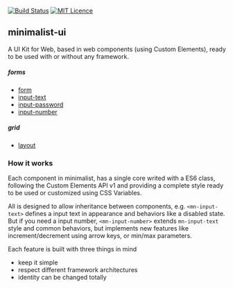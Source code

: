 [![Build Status](https://travis-ci.org/darlanmendonca/minimalist.svg?branch=master)](https://travis-ci.org/darlanmendonca/minimalist)
[![MIT Licence](https://badges.frapsoft.com/os/mit/mit.svg?v=103)](https://opensource.org/licenses/mit-license.php)

## minimalist-ui

A UI Kit for Web, based in web components (using Custom Elements), ready to be used with or without any framework.

##### forms

- [form](./src/form)
- [input-text](./src/input-text)
- [input-password](./src/input-password)
- [input-number](./src/input-number)

##### grid

- [layout](./src/layout)

### How it works

Each component in minimalist, has a single core writed with a ES6 class, following the Custom Elements API v1 and providing a complete style ready to be used or customized using CSS Variables.

All is designed to allow inheritance between components, e.g. `<mn-input-text>` defines a input text in appearance and behaviors like a disabled state. But if you need a input number, `<mn-input-number>` extends `mn-input-text` style and common behaviors, but implements new features like increment/decrement using arrow keys, or min/max parameters.


Each feature is built with three things in mind

- keep it simple
- respect different framework architectures
- identity can be changed totally

<!-- See more about minimalist components in [darlanmendonca.github.io/minimalist](https://darlanmendonca.github.io/minimalist/) -->
